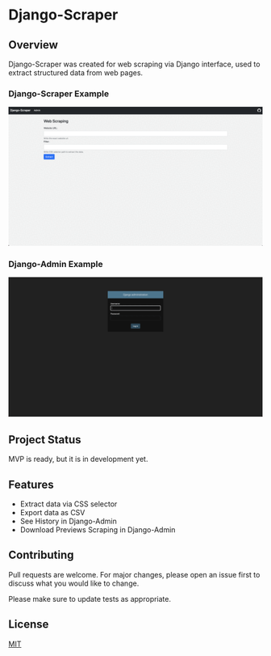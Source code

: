 # Django-Scraper
## Overview
Django-Scraper was created for web scraping via Django interface, used to extract structured data from web pages.

### Django-Scraper Example
![Example](doc/scraping-example.gif?raw=true "Django-Scraper Example")

### Django-Admin Example
![Admin Example](doc/admin-example.gif?raw=true "Admin  Example")
## Project Status
MVP is ready, but it is in development yet.

## Features
- Extract data via CSS selector
- Export data as CSV
- See History in Django-Admin
- Download Previews Scraping in Django-Admin

## Contributing
Pull requests are welcome. For major changes, please open an issue first to discuss what you would like to change.

Please make sure to update tests as appropriate.

## License
[MIT](https://choosealicense.com/licenses/mit/)
